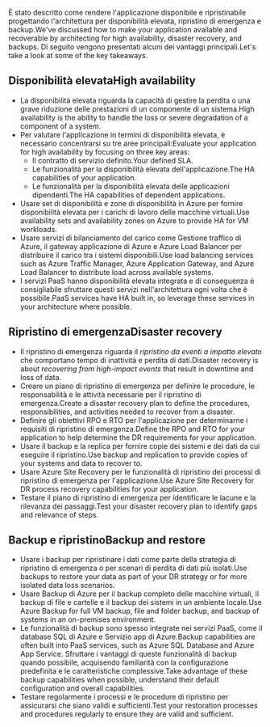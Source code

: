 <span data-ttu-id="e47b4-101">È stato descritto come rendere l'applicazione disponibile e ripristinabile progettando l'architettura per disponibilità elevata, ripristino di emergenza e backup.</span><span class="sxs-lookup"><span data-stu-id="e47b4-101">We've discussed how to make your application available and recoverable by architecting for high availability, disaster recovery, and backups.</span></span> <span data-ttu-id="e47b4-102">Di seguito vengono presentati alcuni dei vantaggi principali.</span><span class="sxs-lookup"><span data-stu-id="e47b4-102">Let's take a look at some of the key takeaways.</span></span>

## <a name="high-availability"></a><span data-ttu-id="e47b4-103">Disponibilità elevata</span><span class="sxs-lookup"><span data-stu-id="e47b4-103">High availability</span></span>

- <span data-ttu-id="e47b4-104">La disponibilità elevata riguarda la capacità di gestire la perdita o una grave riduzione delle prestazioni di un componente di un sistema.</span><span class="sxs-lookup"><span data-stu-id="e47b4-104">High availability is the ability to handle the loss or severe degradation of a component of a system.</span></span>
- <span data-ttu-id="e47b4-105">Per valutare l'applicazione in termini di disponibilità elevata, è necessario concentrarsi su tre aree principali:</span><span class="sxs-lookup"><span data-stu-id="e47b4-105">Evaluate your application for high availability by focusing on three key areas:</span></span>
  - <span data-ttu-id="e47b4-106">Il contratto di servizio definito.</span><span class="sxs-lookup"><span data-stu-id="e47b4-106">Your defined SLA.</span></span>
  - <span data-ttu-id="e47b4-107">Le funzionalità per la disponibilità elevata dell'applicazione.</span><span class="sxs-lookup"><span data-stu-id="e47b4-107">The HA capabilities of your application.</span></span>
  - <span data-ttu-id="e47b4-108">Le funzionalità per la disponibilità elevata delle applicazioni dipendenti.</span><span class="sxs-lookup"><span data-stu-id="e47b4-108">The HA capabilities of dependent applications.</span></span>
- <span data-ttu-id="e47b4-109">Usare set di disponibilità e zone di disponibilità in Azure per fornire disponibilità elevata per i carichi di lavoro delle macchine virtuali.</span><span class="sxs-lookup"><span data-stu-id="e47b4-109">Use availability sets and availability zones on Azure to provide HA for VM workloads.</span></span>
- <span data-ttu-id="e47b4-110">Usare servizi di bilanciamento del carico come Gestione traffico di Azure, il gateway applicazione di Azure e Azure Load Balancer per distribuire il carico tra i sistemi disponibili.</span><span class="sxs-lookup"><span data-stu-id="e47b4-110">Use load balancing services such as Azure Traffic Manager, Azure Application Gateway, and Azure Load Balancer to distribute load across available systems.</span></span>
- <span data-ttu-id="e47b4-111">I servizi PaaS hanno disponibilità elevata integrata e di conseguenza è consigliabile sfruttare questi servizi nell'architettura ogni volta che è possibile.</span><span class="sxs-lookup"><span data-stu-id="e47b4-111">PaaS services have HA built in, so leverage these services in your architecture where possible.</span></span>

## <a name="disaster-recovery"></a><span data-ttu-id="e47b4-112">Ripristino di emergenza</span><span class="sxs-lookup"><span data-stu-id="e47b4-112">Disaster recovery</span></span>

- <span data-ttu-id="e47b4-113">Il ripristino di emergenza riguarda il *ripristino da eventi a impatto elevato* che comportano tempo di inattività e perdita di dati.</span><span class="sxs-lookup"><span data-stu-id="e47b4-113">Disaster recovery is about *recovering from high-impact events* that result in downtime and loss of data.</span></span>
- <span data-ttu-id="e47b4-114">Creare un piano di ripristino di emergenza per definire le procedure, le responsabilità e le attività necessarie per il ripristino di emergenza.</span><span class="sxs-lookup"><span data-stu-id="e47b4-114">Create a disaster recovery plan to define the procedures, responsibilities, and activities needed to recover from a disaster.</span></span>
- <span data-ttu-id="e47b4-115">Definire gli obiettivi RPO e RTO per l'applicazione per determinarne i requisiti di ripristino di emergenza.</span><span class="sxs-lookup"><span data-stu-id="e47b4-115">Define the RPO and RTO for your application to help determine the DR requirements for your application.</span></span>
- <span data-ttu-id="e47b4-116">Usare il backup e la replica per fornire copie dei sistemi e dei dati da cui eseguire il ripristino.</span><span class="sxs-lookup"><span data-stu-id="e47b4-116">Use backup and replication to provide copies of your systems and data to recover to.</span></span>
- <span data-ttu-id="e47b4-117">Usare Azure Site Recovery per le funzionalità di ripristino dei processi di ripristino di emergenza per l'applicazione.</span><span class="sxs-lookup"><span data-stu-id="e47b4-117">Use Azure Site Recovery for DR process recovery capabilities for your application.</span></span>
- <span data-ttu-id="e47b4-118">Testare il piano di ripristino di emergenza per identificare le lacune e la rilevanza dei passaggi.</span><span class="sxs-lookup"><span data-stu-id="e47b4-118">Test your disaster recovery plan to identify gaps and relevance of steps.</span></span>

## <a name="backup-and-restore"></a><span data-ttu-id="e47b4-119">Backup e ripristino</span><span class="sxs-lookup"><span data-stu-id="e47b4-119">Backup and restore</span></span>

- <span data-ttu-id="e47b4-120">Usare i backup per ripristinare i dati come parte della strategia di ripristino di emergenza o per scenari di perdita di dati più isolati.</span><span class="sxs-lookup"><span data-stu-id="e47b4-120">Use backups to restore your data as part of your DR strategy or for more isolated data loss scenarios.</span></span>
- <span data-ttu-id="e47b4-121">Usare Backup di Azure per il backup completo delle macchine virtuali, il backup di file e cartelle e il backup dei sistemi in un ambiente locale.</span><span class="sxs-lookup"><span data-stu-id="e47b4-121">Use Azure Backup for full VM backup, file and folder backup, and backup of systems in an on-premises environment.</span></span>
- <span data-ttu-id="e47b4-122">Le funzionalità di backup sono spesso integrate nei servizi PaaS, come il database SQL di Azure e Servizio app di Azure.</span><span class="sxs-lookup"><span data-stu-id="e47b4-122">Backup capabilities are often built into PaaS services, such as Azure SQL Database and Azure App Service.</span></span> <span data-ttu-id="e47b4-123">Sfruttare i vantaggi di queste funzionalità di backup quando possibile, acquisendo familiarità con la configurazione predefinita e le caratteristiche complessive.</span><span class="sxs-lookup"><span data-stu-id="e47b4-123">Take advantage of these backup capabilities when possible, understand their default configuration and overall capabilities.</span></span>
- <span data-ttu-id="e47b4-124">Testare regolarmente i processi e le procedure di ripristino per assicurarsi che siano validi e sufficienti.</span><span class="sxs-lookup"><span data-stu-id="e47b4-124">Test your restoration processes and procedures regularly to ensure they are valid and sufficient.</span></span>
